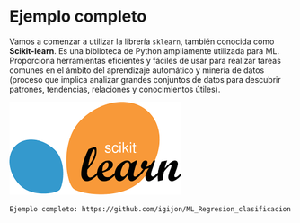 # Ejemplo completo

Vamos a comenzar a utilizar la librería `sklearn`, también conocida como **Scikit-learn**. Es una biblioteca de Python ampliamente utilizada para ML. Proporciona herramientas eficientes y fáciles de usar para realizar tareas comunes en el ámbito del aprendizaje automático y minería de datos (proceso que implica analizar grandes conjuntos de datos para descubrir patrones, tendencias, relaciones y conocimientos útiles).

![alt text](image-9.png)


```{warning}
Ejemplo completo: https://github.com/igijon/ML_Regresion_clasificacion
```

